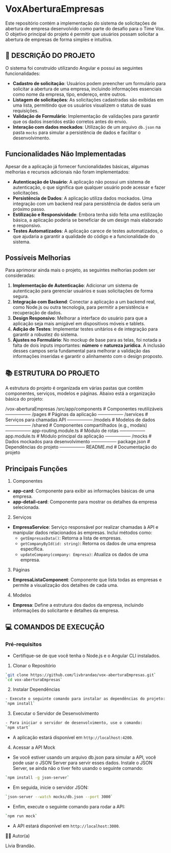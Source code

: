 # VoxAberturaEmpresas

Este repositório contém a implementação do sistema de solicitações de abertura de empresa desenvolvido como parte do desafio para o Time Vox. O objetivo principal do projeto é permitir que usuários possam solicitar a abertura de empresas de forma simples e intuitiva.

## 📑 DESCRIÇÃO DO PROJETO

O sistema foi construído utilizando Angular e possui as seguintes funcionalidades:

- **Cadastro de solicitação**: Usuários podem preencher um formulário para solicitar a abertura de uma empresa, incluindo informações essenciais como nome da empresa, tipo, endereço, entre outros.
- **Listagem de solicitações**: As solicitações cadastradas são exibidas em uma lista, permitindo que os usuários visualizem o status de suas requisições.
- **Validação de Formulário**: Implementação de validações para garantir que os dados inseridos estão corretos antes do envio.
- **Interação com dados mockados**: Utilização de um arquivo `db.json` na pasta `mocks` para simular a persistência de dados e facilitar o desenvolvimento.

## Funcionalidades Não Implementadas

Apesar de a aplicação já fornecer funcionalidades básicas, algumas melhorias e recursos adicionais não foram implementados:

- **Autenticação de Usuário**: A aplicação não possui um sistema de autenticação, o que significa que qualquer usuário pode acessar e fazer solicitações.
- **Persistência de Dados**: A aplicação utiliza dados mockados. Uma integração com um backend real para persistência de dados seria um próximo passo.
- **Estilização e Responsividade**: Embora tenha sido feita uma estilização básica, a aplicação poderia se beneficiar de um design mais elaborado e responsivo.
- **Testes Automatizados**: A aplicação carece de testes automatizados, o que ajudaria a garantir a qualidade do código e a funcionalidade do sistema.

## Possíveis Melhorias

Para aprimorar ainda mais o projeto, as seguintes melhorias podem ser consideradas:

1. **Implementação de Autenticação**: Adicionar um sistema de autenticação para gerenciar usuários e suas solicitações de forma segura.
2. **Integração com Backend**: Conectar a aplicação a um backend real, como Node.js ou outra tecnologia, para permitir a persistência e recuperação de dados.
3. **Design Responsivo**: Melhorar a interface do usuário para que a aplicação seja mais amigável em dispositivos móveis e tablets.
4. **Adição de Testes**: Implementar testes unitários e de integração para garantir a robustez do sistema.
5. **Ajustes no Formulário**: No mockup de base para as telas, foi notada a falta de dois inputs importantes: **número** e **natureza jurídica**. A inclusão desses campos seria fundamental para melhorar a validação das informações inseridas e garantir o alinhamento com o design proposto.

## 📚 ESTRUTURA DO PROJETO

A estrutura do projeto é organizada em várias pastas que contêm componentes, serviços, modelos e páginas. Abaixo está a organização básica do projeto:

/vox-aberturaEmpresas
/src/app/components # Componentes reutilizáveis
──────── /pages # Páginas da aplicação
──────── /services # Serviços para chamadas API
──────── /models # Modelos de dados
──────── /shared # Componentes compartilhados (e.g., modais)
──────── app-routing.module.ts # Módulo de rotas
──────── app.module.ts # Módulo principal da aplicação
──────── /mocks # Dados mockados para desenvolvimento
──────── package.json # Dependências do projeto
──────── README.md # Documentação do projeto

## Principais Funções

1. Componentes

- **app-card**: Componente para exibir as informações básicas de uma empresa.
- **app-detail-card**: Componente para mostrar os detalhes da empresa selecionada.

2. Serviços

- **EmpresaService**: Serviço responsável por realizar chamadas à API e manipular dados relacionados às empresas. Inclui métodos como:
  - `getEmpresasData()`: Retorna a lista de empresas.
  - `getCompanyById(id: string)`: Retorna os dados de uma empresa específica.
  - `updateCompany(company: Empresa)`: Atualiza os dados de uma empresa.

3. Páginas

- **EmpresaListaComponent**: Componente que lista todas as empresas e permite a visualização dos detalhes de cada uma.

4. Modelos

- **Empresa**: Define a estrutura dos dados da empresa, incluindo informações do solicitante e detalhes da empresa.

## 💻 COMANDOS DE EXECUÇÃO

### Pré-requisitos

- Certifique-se de que você tenha o Node.js e o Angular CLI instalados.

1. Clonar o Repositório

```bash
`git clone https://github.com/livbrandao/vox-aberturaEmpresas.git`
`cd vox-aberturaEmpresas`
```

2. Instalar Dependências

```bash
- Execute o seguinte comando para instalar as dependências do projeto:
`npm install`
```

3. Executar o Servidor de Desenvolvimento

```bash
- Para iniciar o servidor de desenvolvimento, use o comando:
`npm start`
```

- A aplicação estará disponível em `http://localhost:4200`.

4. Acessar a API Mock

- Se você estiver usando um arquivo db.json para simular a API, você pode usar o JSON Server para servir esses dados. Instale o JSON Server, se ainda não o tiver feito usando o seguinte comando:

```bash
`npm install -g json-server`
```

- Em seguida, inicie o servidor JSON:

```bash
`json-server --watch mocks/db.json --port 3000`
```

- Enfim, execute o seguinte comando para rodar a API:

```bash
`npm run mock`
```

- A API estará disponível em `http://localhost:3000`.

🧑‍💻 Autor(a)

Lívia Brandão.

